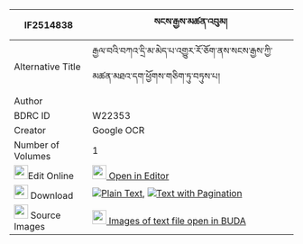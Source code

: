 |IF2514838|སངས་རྒྱས་མཚན་འབུམ། 
| --- | --- 
|Alternative Title |རྒྱལ་བའི་བཀའ་དྲི་མ་མེད་པ་འགྱུར་རོ་ཅོག་ནས་སངས་རྒྱས་ཀྱི་མཚན་མཐའ་དག་ཕྱོགས་གཅིག་ཏུ་བཏུས་པ།
|Author | 
|BDRC ID | W22353
|Creator | Google OCR
|Number of Volumes| 1
|<img width="25" src="https://img.icons8.com/color/25/000000/edit-property.png">Edit Online| [<img width="25" src="https://avatars.githubusercontent.com/u/45091458?s=200&v=4"> Open in Editor](http://editor.openpecha.org/IF2514838)
|<img width="25" src="https://img.icons8.com/fluent/48/000000/download-2.png"/>  Download | [![](https://img.icons8.com/color/20/000000/txt.png)Plain Text](https://github.com/Openpecha/IF2514838/releases/download/v1/sangye_tsen_bum_plain_IF2514838.zip), [![](https://img.icons8.com/color/20/000000/txt.png)Text with Pagination](https://github.com/Openpecha/IF2514838/releases/download/v1/sangye_tsen_bum_pages_IF2514838.zip)
|<img width="25" src="https://img.icons8.com/plasticine/100/000000/pictures-folder.png"/>  Source Images | [<img width="25" src="https://library.bdrc.io/icons/BUDA-small.svg"> Images of text file open in BUDA](https://library.bdrc.io/show/bdr:W22353)